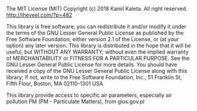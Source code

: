 The MIT License (MIT)
Copyright (c) 2018 Kamil Kaleta. All right reserved.
http://theveel.com/?p=482

This library is free software; you can redistribute it and/or
modify it under the terms of the GNU Lesser General Public
License as published by the Free Software Foundation; either
version 2.1 of the License, or (at your option) any later version.
This library is distributed in the hope that it will be useful,
but WITHOUT ANY WARRANTY; without even the implied warranty of
MERCHANTABILITY or FITNESS FOR A PARTICULAR PURPOSE. See the GNU
Lesser General Public License for more details.
You should have received a copy of the GNU Lesser General Public
License along with this library; if not, write to the Free Software
Foundation, Inc., 51 Franklin St, Fifth Floor, Boston, MA 02110-1301 USA

This library provide access to specific air parameters, especially air pollution PM (PM - Particulate Matters), from gios.gov.pl
